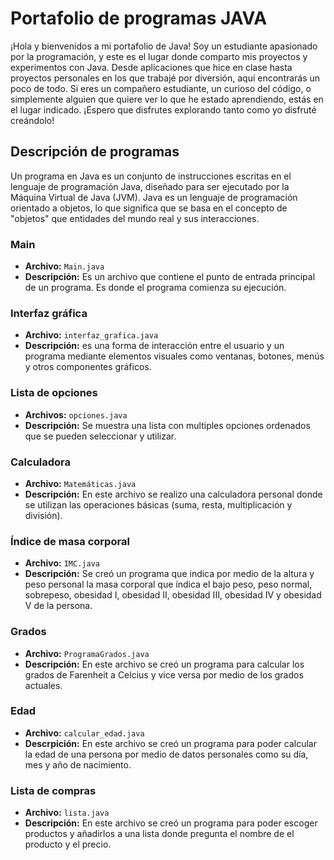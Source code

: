 # Portafolio de programas JAVA

¡Hola y bienvenidos a mi portafolio de Java! Soy un estudiante apasionado por la programación, y este es el lugar donde comparto mis proyectos y experimentos con Java. Desde aplicaciones que hice en clase hasta proyectos personales en los que trabajé por diversión, aquí encontrarás un poco de todo. Si eres un compañero estudiante, un curioso del código, o simplemente alguien que quiere ver lo que he estado aprendiendo, estás en el lugar indicado. ¡Espero que disfrutes explorando tanto como yo disfruté creándolo! 

## Descripción de programas
Un programa en Java es un conjunto de instrucciones escritas en el lenguaje de programación Java, diseñado para ser ejecutado por la Máquina Virtual de Java (JVM). Java es un lenguaje de programación orientado a objetos, lo que significa que se basa en el concepto de "objetos" que entidades del mundo real y sus interacciones.

### Main
 - **Archivo:** `Main.java`
 - **Descripción:** Es un archivo que contiene el punto de entrada principal de un programa. Es donde el programa comienza su ejecución.

### Interfaz gráfica
 - **Archivo:** `interfaz_grafica.java`
 - **Descripción:** es una forma de interacción entre el usuario y un programa mediante elementos visuales como ventanas, botones, menús y otros componentes gráficos.

### Lista de opciones
 - **Archivos:** `opciones.java`
 - **Descripción:** Se muestra una lista con multiples opciones ordenados que se pueden seleccionar y utilizar.

### Calculadora
 - **Archivo:** `Matemáticas.java`
 - **Descripción:** En este archivo se realizo una calculadora personal donde se utilizan las operaciones básicas (suma, resta, multiplicación y división).

### Índice de masa corporal
 - **Archivo:** `IMC.java`
 - **Descripción:** Se creó un programa que indica por medio de la altura y peso personal la masa corporal que índica el bajo peso, peso normal, sobrepeso, obesidad I, obesidad II, obesidad III, obesidad IV y obesidad V de la persona.

### Grados
 - **Archivo:** `ProgramaGrados.java`
 - **Descripción:** En este archivo se creó un programa para calcular los grados de Farenheit a Celcius y vice versa por medio de los grados actuales.

### Edad
 - **Archivo:** `calcular_edad.java`
 - **Descrpición:** En este archivo se creó un programa para poder calcular la edad de una persona por medio de datos personales como su día, mes y año de nacimiento.

### Lista de compras
 - **Archivo:** `lista.java`
 - **Descripción:** En este archivo se creó un programa para poder escoger productos y añadirlos a una lista donde pregunta el nombre de el producto y el precio.